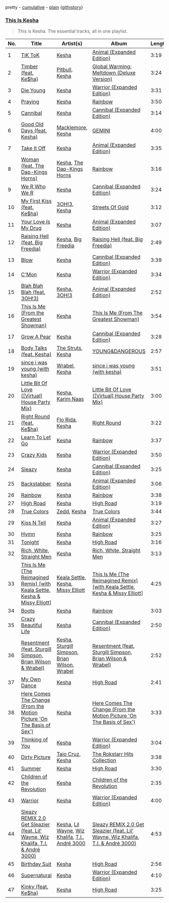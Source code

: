 pretty - [cumulative](https://github.com/catzs/spotify-playlist-archive/blob/master/playlists/cumulative/This%20Is%20Kesha.md) - [plain](https://github.com/catzs/spotify-playlist-archive/blob/master/playlists/plain/37i9dQZF1DZ06evO3ZTUmk) ([githistory](https://github.githistory.xyz/catzs/spotify-playlist-archive/blob/master/playlists/plain/37i9dQZF1DZ06evO3ZTUmk))

### [This Is Kesha](https://open.spotify.com/playlist/37i9dQZF1DZ06evO3ZTUmk)

> This is Kesha. The essential tracks, all in one playlist.

| No. | Title | Artist(s) | Album | Length |
|---|---|---|---|---|
| 1 | [TiK ToK](https://open.spotify.com/track/0HPD5WQqrq7wPWR7P7Dw1i) | [Kesha](https://open.spotify.com/artist/6LqNN22kT3074XbTVUrhzX) | [Animal (Expanded Edition)](https://open.spotify.com/album/6fpLLJsDSSAlToEDW2jv4F) | 3:19 |
| 2 | [Timber (feat. Ke$ha)](https://open.spotify.com/track/3cHyrEgdyYRjgJKSOiOtcS) | [Pitbull](https://open.spotify.com/artist/0TnOYISbd1XYRBk9myaseg), [Kesha](https://open.spotify.com/artist/6LqNN22kT3074XbTVUrhzX) | [Global Warming: Meltdown (Deluxe Version)](https://open.spotify.com/album/2F7tejLHzTqFq2XLol9ZGy) | 3:24 |
| 3 | [Die Young](https://open.spotify.com/track/7EQGXaVSyEDsCWKmUcfpLk) | [Kesha](https://open.spotify.com/artist/6LqNN22kT3074XbTVUrhzX) | [Warrior (Expanded Edition)](https://open.spotify.com/album/5ZQB1ZQ2Yx9YT3nZlR2Pgu) | 3:31 |
| 4 | [Praying](https://open.spotify.com/track/0jdny0dhgjUwoIp5GkqEaA) | [Kesha](https://open.spotify.com/artist/6LqNN22kT3074XbTVUrhzX) | [Rainbow](https://open.spotify.com/album/1IYVB8NfiRqhdZlTxjspNh) | 3:50 |
| 5 | [Cannibal](https://open.spotify.com/track/3JTMWdhcJPiegDSe7SvZS3) | [Kesha](https://open.spotify.com/artist/6LqNN22kT3074XbTVUrhzX) | [Cannibal (Expanded Edition)](https://open.spotify.com/album/0pGumY11G8OGH05ti6jh23) | 3:14 |
| 6 | [Good Old Days (feat. Kesha)](https://open.spotify.com/track/2Za1AlJNvksouPPWbXpR2X) | [Macklemore](https://open.spotify.com/artist/3JhNCzhSMTxs9WLGJJxWOY), [Kesha](https://open.spotify.com/artist/6LqNN22kT3074XbTVUrhzX) | [GEMINI](https://open.spotify.com/album/72qA6s4fjF8Y2VX1UDMfp2) | 4:00 |
| 7 | [Take It Off](https://open.spotify.com/track/0WCiI0ddWiu5F2kSHgfw5S) | [Kesha](https://open.spotify.com/artist/6LqNN22kT3074XbTVUrhzX) | [Animal (Expanded Edition)](https://open.spotify.com/album/6fpLLJsDSSAlToEDW2jv4F) | 3:35 |
| 8 | [Woman (feat. The Dap-Kings Horns)](https://open.spotify.com/track/1kJtfldK9F7XmsSiSNlbth) | [Kesha](https://open.spotify.com/artist/6LqNN22kT3074XbTVUrhzX), [The Dap-Kings Horns](https://open.spotify.com/artist/4LFgxG38Y0l4Fo1gdQelay) | [Rainbow](https://open.spotify.com/album/1IYVB8NfiRqhdZlTxjspNh) | 3:16 |
| 9 | [We R Who We R](https://open.spotify.com/track/3LUWWox8YYykohBbHUrrxd) | [Kesha](https://open.spotify.com/artist/6LqNN22kT3074XbTVUrhzX) | [Cannibal (Expanded Edition)](https://open.spotify.com/album/0pGumY11G8OGH05ti6jh23) | 3:24 |
| 10 | [My First Kiss (feat. Ke$ha)](https://open.spotify.com/track/17tDv8WA8IhqE8qzuQn707) | [3OH!3](https://open.spotify.com/artist/0FWzNDaEu9jdgcYTbcOa4F), [Kesha](https://open.spotify.com/artist/6LqNN22kT3074XbTVUrhzX) | [Streets Of Gold](https://open.spotify.com/album/1W9toxqtPfieKk6cft0f7R) | 3:12 |
| 11 | [Your Love Is My Drug](https://open.spotify.com/track/6vc2Jq2vaGu8z326kSrw92) | [Kesha](https://open.spotify.com/artist/6LqNN22kT3074XbTVUrhzX) | [Animal (Expanded Edition)](https://open.spotify.com/album/6fpLLJsDSSAlToEDW2jv4F) | 3:07 |
| 12 | [Raising Hell (feat. Big Freedia)](https://open.spotify.com/track/3Ex5RFJRUdpHcDOLXJOVLy) | [Kesha](https://open.spotify.com/artist/6LqNN22kT3074XbTVUrhzX), [Big Freedia](https://open.spotify.com/artist/2gyv1akuIB9fQvXoGSPaJr) | [Raising Hell (feat. Big Freedia)](https://open.spotify.com/album/4goVotvvq8GkK7OBbZclid) | 2:49 |
| 13 | [Blow](https://open.spotify.com/track/3pYDZTJM2tVBUhIRifWVzI) | [Kesha](https://open.spotify.com/artist/6LqNN22kT3074XbTVUrhzX) | [Cannibal (Expanded Edition)](https://open.spotify.com/album/0pGumY11G8OGH05ti6jh23) | 3:39 |
| 14 | [C'Mon](https://open.spotify.com/track/4bO6IzKXMWhmncfIO9GBq2) | [Kesha](https://open.spotify.com/artist/6LqNN22kT3074XbTVUrhzX) | [Warrior (Expanded Edition)](https://open.spotify.com/album/5ZQB1ZQ2Yx9YT3nZlR2Pgu) | 3:34 |
| 15 | [Blah Blah Blah (feat. 3OH!3)](https://open.spotify.com/track/7lWUJpax919G4JdaFEVmCy) | [Kesha](https://open.spotify.com/artist/6LqNN22kT3074XbTVUrhzX), [3OH!3](https://open.spotify.com/artist/0FWzNDaEu9jdgcYTbcOa4F) | [Animal (Expanded Edition)](https://open.spotify.com/album/6fpLLJsDSSAlToEDW2jv4F) | 2:52 |
| 16 | [This Is Me (From the Greatest Showman)](https://open.spotify.com/track/3lCHADWP8ohxnfBiUqAN3o) | [Kesha](https://open.spotify.com/artist/6LqNN22kT3074XbTVUrhzX) | [This Is Me (From The Greatest Showman)](https://open.spotify.com/album/0Ubwwj4JBI6MVmOmEan8K8) | 3:54 |
| 17 | [Grow A Pear](https://open.spotify.com/track/2ISUiwj8xXqHeUFcen0AIU) | [Kesha](https://open.spotify.com/artist/6LqNN22kT3074XbTVUrhzX) | [Cannibal (Expanded Edition)](https://open.spotify.com/album/0pGumY11G8OGH05ti6jh23) | 3:28 |
| 18 | [Body Talks (feat. Kesha)](https://open.spotify.com/track/71hhuJLNpxBQLSbbQ6ZWr4) | [The Struts](https://open.spotify.com/artist/3lDpdwM8KILepMHqBWUhIA), [Kesha](https://open.spotify.com/artist/6LqNN22kT3074XbTVUrhzX) | [YOUNG&DANGEROUS](https://open.spotify.com/album/1mFRTnYk72zZfVk7l25G3g) | 2:57 |
| 19 | [since i was young (with kesha)](https://open.spotify.com/track/3h7Psu2DMV1JtrGAH2D1c9) | [Wrabel](https://open.spotify.com/artist/7r2uG6BlFXKcwmh9ItqlII), [Kesha](https://open.spotify.com/artist/6LqNN22kT3074XbTVUrhzX) | [since i was young (with kesha)](https://open.spotify.com/album/18g8wcpFWKW1d5MEzECTjN) | 3:51 |
| 20 | [Little Bit Of Love ([Virtual] House Party Mix)](https://open.spotify.com/track/2HheJY98pDigi8mJOUPcEN) | [Kesha](https://open.spotify.com/artist/6LqNN22kT3074XbTVUrhzX), [Karim Naas](https://open.spotify.com/artist/0CtbEQRf5QgHb89JgCl95n) | [Little Bit Of Love ([Virtual] House Party Mix)](https://open.spotify.com/album/1m9sPSE6Oajxg10K0Vv0un) | 3:00 |
| 21 | [Right Round (feat. Ke$ha)](https://open.spotify.com/track/0wruS6JEQCGeYrvsCIdG0Z) | [Flo Rida](https://open.spotify.com/artist/0jnsk9HBra6NMjO2oANoPY), [Kesha](https://open.spotify.com/artist/6LqNN22kT3074XbTVUrhzX) | [Right Round](https://open.spotify.com/album/5YR5kiArxVflj0yKeupoP1) | 3:22 |
| 22 | [Learn To Let Go](https://open.spotify.com/track/1g1TeDflB6atAy7HKwrzXu) | [Kesha](https://open.spotify.com/artist/6LqNN22kT3074XbTVUrhzX) | [Rainbow](https://open.spotify.com/album/1IYVB8NfiRqhdZlTxjspNh) | 3:37 |
| 23 | [Crazy Kids](https://open.spotify.com/track/1sNctqVr9zdS7i1RZNjIgY) | [Kesha](https://open.spotify.com/artist/6LqNN22kT3074XbTVUrhzX) | [Warrior (Expanded Edition)](https://open.spotify.com/album/5ZQB1ZQ2Yx9YT3nZlR2Pgu) | 3:50 |
| 24 | [Sleazy](https://open.spotify.com/track/5YLWZYFV2GMaKfr91sZvZg) | [Kesha](https://open.spotify.com/artist/6LqNN22kT3074XbTVUrhzX) | [Cannibal (Expanded Edition)](https://open.spotify.com/album/0pGumY11G8OGH05ti6jh23) | 3:25 |
| 25 | [Backstabber](https://open.spotify.com/track/4GRFzKI7jTZ3kbMfouc7bn) | [Kesha](https://open.spotify.com/artist/6LqNN22kT3074XbTVUrhzX) | [Animal (Expanded Edition)](https://open.spotify.com/album/6fpLLJsDSSAlToEDW2jv4F) | 3:06 |
| 26 | [Rainbow](https://open.spotify.com/track/2Tuc96S4JToUiQSLW3aMec) | [Kesha](https://open.spotify.com/artist/6LqNN22kT3074XbTVUrhzX) | [Rainbow](https://open.spotify.com/album/1IYVB8NfiRqhdZlTxjspNh) | 3:38 |
| 27 | [High Road](https://open.spotify.com/track/113vSUnh7fsCbSRNgEH0to) | [Kesha](https://open.spotify.com/artist/6LqNN22kT3074XbTVUrhzX) | [High Road](https://open.spotify.com/album/4HZ195qaMlhiKebUtF36ni) | 3:19 |
| 28 | [True Colors](https://open.spotify.com/track/71qR03VPn762lG8esdRmkR) | [Zedd](https://open.spotify.com/artist/2qxJFvFYMEDqd7ui6kSAcq), [Kesha](https://open.spotify.com/artist/6LqNN22kT3074XbTVUrhzX) | [True Colors](https://open.spotify.com/album/6eO9acZ2wp9WkhVzOHrvgJ) | 3:44 |
| 29 | [Kiss N Tell](https://open.spotify.com/track/3OY9NKwRfYqNNpeogsm5eR) | [Kesha](https://open.spotify.com/artist/6LqNN22kT3074XbTVUrhzX) | [Animal (Expanded Edition)](https://open.spotify.com/album/6fpLLJsDSSAlToEDW2jv4F) | 3:27 |
| 30 | [Hymn](https://open.spotify.com/track/1JuChOEPH0Rceq573FGQSK) | [Kesha](https://open.spotify.com/artist/6LqNN22kT3074XbTVUrhzX) | [Rainbow](https://open.spotify.com/album/1IYVB8NfiRqhdZlTxjspNh) | 3:25 |
| 31 | [Tonight](https://open.spotify.com/track/51CeiXQgEq3YD4D6v3GjfB) | [Kesha](https://open.spotify.com/artist/6LqNN22kT3074XbTVUrhzX) | [High Road](https://open.spotify.com/album/4HZ195qaMlhiKebUtF36ni) | 3:16 |
| 32 | [Rich, White, Straight Men](https://open.spotify.com/track/0esnwtbSdqUZQoboUvApH4) | [Kesha](https://open.spotify.com/artist/6LqNN22kT3074XbTVUrhzX) | [Rich, White, Straight Men](https://open.spotify.com/album/6NJmjZujhnagHmF7Psfzmn) | 3:13 |
| 33 | [This Is Me (The Reimagined Remix) [with Keala Settle, Kesha & Missy Elliott]](https://open.spotify.com/track/3WazefEHBjVsgnceB9TuAp) | [Keala Settle](https://open.spotify.com/artist/7HV2RI2qNug4EcQqLbCAKS), [Kesha](https://open.spotify.com/artist/6LqNN22kT3074XbTVUrhzX), [Missy Elliott](https://open.spotify.com/artist/2wIVse2owClT7go1WT98tk) | [This Is Me (The Reimagined Remix) [with Keala Settle, Kesha & Missy Elliott]](https://open.spotify.com/album/2Ed0G2CXxbwS1W3OEAhmBO) | 4:25 |
| 34 | [Boots](https://open.spotify.com/track/2buPg3KvHsc4TzMEHkeVYn) | [Kesha](https://open.spotify.com/artist/6LqNN22kT3074XbTVUrhzX) | [Rainbow](https://open.spotify.com/album/1IYVB8NfiRqhdZlTxjspNh) | 3:03 |
| 35 | [Crazy Beautiful Life](https://open.spotify.com/track/1YcOjtjiwwiwlrzmeueQ45) | [Kesha](https://open.spotify.com/artist/6LqNN22kT3074XbTVUrhzX) | [Cannibal (Expanded Edition)](https://open.spotify.com/album/0pGumY11G8OGH05ti6jh23) | 2:50 |
| 36 | [Resentment (feat. Sturgill Simpson, Brian Wilson & Wrabel)](https://open.spotify.com/track/6iewIywVK4V0SQfSCZonCR) | [Kesha](https://open.spotify.com/artist/6LqNN22kT3074XbTVUrhzX), [Sturgill Simpson](https://open.spotify.com/artist/3vDpQbGnzRbRVirXlfQagB), [Brian Wilson](https://open.spotify.com/artist/4Q82S0VzF8qlCb4PnSDurj), [Wrabel](https://open.spotify.com/artist/7r2uG6BlFXKcwmh9ItqlII) | [Resentment (feat. Sturgill Simpson, Brian Wilson & Wrabel)](https://open.spotify.com/album/77NnFl72Aj7jbwErADFhJv) | 2:52 |
| 37 | [My Own Dance](https://open.spotify.com/track/1JWQRZr8rlmTAb74rFBUO5) | [Kesha](https://open.spotify.com/artist/6LqNN22kT3074XbTVUrhzX) | [High Road](https://open.spotify.com/album/4HZ195qaMlhiKebUtF36ni) | 2:41 |
| 38 | [Here Comes The Change (From the Motion Picture 'On The Basis of Sex')](https://open.spotify.com/track/1iVcxX3osGbZJELLFNseUv) | [Kesha](https://open.spotify.com/artist/6LqNN22kT3074XbTVUrhzX) | [Here Comes The Change (From the Motion Picture 'On The Basis of Sex')](https://open.spotify.com/album/1g2mpD2T25DaLw1XDcKV5E) | 3:33 |
| 39 | [Thinking of You](https://open.spotify.com/track/58wWZX8a2sRCe213b9hjG5) | [Kesha](https://open.spotify.com/artist/6LqNN22kT3074XbTVUrhzX) | [Warrior (Expanded Edition)](https://open.spotify.com/album/5ZQB1ZQ2Yx9YT3nZlR2Pgu) | 3:04 |
| 40 | [Dirty Picture](https://open.spotify.com/track/00qyVgLK2j92HYoFaNCnVD) | [Taio Cruz](https://open.spotify.com/artist/6MF9fzBmfXghAz953czmBC), [Kesha](https://open.spotify.com/artist/6LqNN22kT3074XbTVUrhzX) | [The Rokstarr Hits Collection](https://open.spotify.com/album/0eGvq1J5Ke7VlLLOYIlY4k) | 3:38 |
| 41 | [Summer](https://open.spotify.com/track/3y0pDizVSNtDBPWFS2cXC2) | [Kesha](https://open.spotify.com/artist/6LqNN22kT3074XbTVUrhzX) | [High Road](https://open.spotify.com/album/4HZ195qaMlhiKebUtF36ni) | 3:30 |
| 42 | [Children of the Revolution](https://open.spotify.com/track/1XVra4uwKBP6fCauS0Lzif) | [Kesha](https://open.spotify.com/artist/6LqNN22kT3074XbTVUrhzX) | [Children of the Revolution](https://open.spotify.com/album/5qSu4zY1MppGhPIVJ6PDDD) | 2:35 |
| 43 | [Warrior](https://open.spotify.com/track/5FDjzNkpT7volw6by5SvXg) | [Kesha](https://open.spotify.com/artist/6LqNN22kT3074XbTVUrhzX) | [Warrior (Expanded Edition)](https://open.spotify.com/album/5ZQB1ZQ2Yx9YT3nZlR2Pgu) | 4:00 |
| 44 | [Sleazy REMIX 2.0 Get Sleazier (feat. Lil' Wayne, Wiz Khalifa, T.I. & André 3000)](https://open.spotify.com/track/1zPDgF3K6QXcTopDB3SVg9) | [Kesha](https://open.spotify.com/artist/6LqNN22kT3074XbTVUrhzX), [Lil Wayne](https://open.spotify.com/artist/55Aa2cqylxrFIXC767Z865), [Wiz Khalifa](https://open.spotify.com/artist/137W8MRPWKqSmrBGDBFSop), [T.I.](https://open.spotify.com/artist/4OBJLual30L7gRl5UkeRcT), [André 3000](https://open.spotify.com/artist/74V3dE1a51skRkdII8y2C6) | [Sleazy REMIX 2.0 Get Sleazier (feat. Lil' Wayne, Wiz Khalifa, T.I. & André 3000)](https://open.spotify.com/album/5JlJcBcPBB4Df1y4Tau48T) | 4:53 |
| 45 | [Birthday Suit](https://open.spotify.com/track/41DBopd0o6IX2N8sjTE0AJ) | [Kesha](https://open.spotify.com/artist/6LqNN22kT3074XbTVUrhzX) | [High Road](https://open.spotify.com/album/4HZ195qaMlhiKebUtF36ni) | 2:56 |
| 46 | [Supernatural](https://open.spotify.com/track/1UKDcxiR4VNad3toIHpJZ6) | [Kesha](https://open.spotify.com/artist/6LqNN22kT3074XbTVUrhzX) | [Warrior (Expanded Edition)](https://open.spotify.com/album/5ZQB1ZQ2Yx9YT3nZlR2Pgu) | 4:10 |
| 47 | [Kinky (feat. Ke$ha)](https://open.spotify.com/track/4Uyh4uFtztCHfd65ywHCL5) | [Kesha](https://open.spotify.com/artist/6LqNN22kT3074XbTVUrhzX) | [High Road](https://open.spotify.com/album/4HZ195qaMlhiKebUtF36ni) | 3:25 |